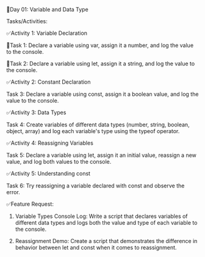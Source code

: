 🔴Day 01: Variable and Data Type

Tasks/Activities:

✅Activity 1: Variable Declaration

💨Task 1: Declare a variable using var, assign it a number, and log the value to the console.

💨Task 2: Declare a variable using let, assign it a string, and log the value to the console.

✅Activity 2: Constant Declaration

Task 3: Declare a variable using const, assign it a boolean value, and log the value to the console.

✅Activity 3: Data Types

Task 4: Create variables of different data types (number, string, boolean, object, array) and log each variable's type using the typeof operator.

✅Activity 4: Reassigning Variables

Task 5: Declare a variable using let, assign it an initial value, reassign a new value, and log both values to the console.

✅Activity 5: Understanding const

Task 6: Try reassigning a variable declared with const and observe the error.

✅Feature Request:

1. Variable Types Console Log: Write a script that declares variables of different data types and logs both the value and type of each variable to the console. 

2. Reassignment Demo: Create a script that demonstrates the difference in behavior between let and const when it comes to reassignment.